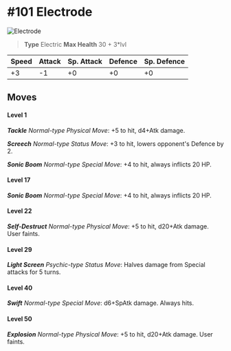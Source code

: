 # #101 Electrode


![Electrode](https://img.pokemondb.net/sprites/home/normal/1x/electrode.png)

> **Type** Electric
> **Max Health** 30 + 3\*lvl

| Speed | Attack | Sp. Attack | Defence | Sp. Defence |
| ----- | ------ | ---------- | ------- | ----------- |
| +3 | -1 | +0 | +0 | +0 |

## Moves
#### Level 1

***Tackle** Normal-type Physical Move*: +5 to hit, d4+Atk damage. 

***Screech** Normal-type Status Move*: +3 to hit, lowers opponent's Defence by 2.

***Sonic Boom** Normal-type Special Move*: +4 to hit, always inflicts 20 HP.
#### Level 17

***Sonic Boom** Normal-type Special Move*: +4 to hit, always inflicts 20 HP.
#### Level 22

***Self-Destruct** Normal-type Physical Move*: +5 to hit, d20+Atk damage. User faints.
#### Level 29

***Light Screen** Psychic-type Status Move*: Halves damage from Special attacks for 5 turns.
#### Level 40

***Swift** Normal-type Special Move*: d6+SpAtk damage. Always hits.
#### Level 50

***Explosion** Normal-type Physical Move*: +5 to hit, d20+Atk damage. User faints.

